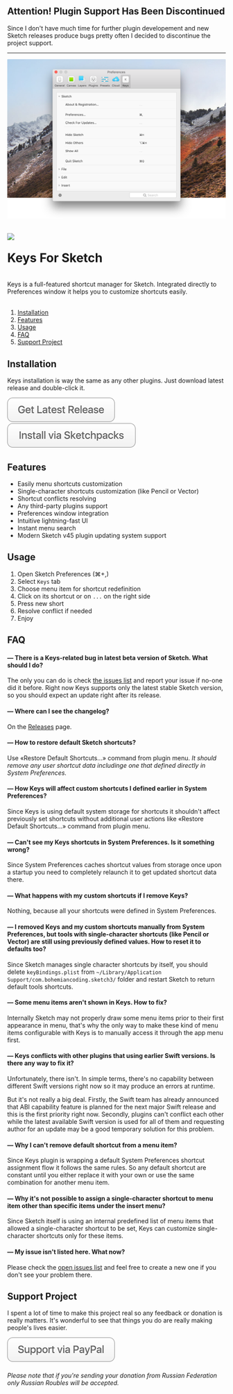 ## Attention! Plugin Support Has Been Discontinued
Since I don't have much time for further plugin developement and new Sketch releases produce bugs pretty often I decided to discontinue the project support.

---

![](./Assets/img_cover.png)

<br />
<img src="https://d26dzxoao6i3hh.cloudfront.net/items/0z1f0k2Y0T182m343E1M/Group%202.svg" width="90" align="left">

# Keys For Sketch

<br />
Keys is a full-featured shortcut manager for Sketch. Integrated directly to Preferences window it helps you to customize shortcuts easily.
<br />
<br />

1. [Installation](#installation)
1. [Features](#features)
1. [Usage](#usage)
1. [FAQ](#faq)
1. [Support Project](#support-project)

## Installation
Keys installation is way the same as any other plugins. Just download latest release and double-click it.

[<img src="./Assets/btn_release.svg">](https://github.com/exevil/Keys-For-Sketch/releases/latest) [<img src="./Assets/btn_sketchpacks.svg">](https://sketchpacks.com/exevil/Keys-For-Sketch/install)

## Features
* Easily menu shortcuts customization
* Single-character shortcuts customization (like Pencil or Vector) 
* Shortcut conflicts resolving
* Any third-party plugins support
* Preferences window integration
* Intuitive lightning-fast UI
* Instant menu search
* Modern Sketch v45 plugin updating system support

## Usage
1. Open Sketch Preferences (⌘+,)
1. Select `Keys` tab
1. Choose menu item for shortcut redefinition
1. Click on its shortcut or on `...` on the right side
1. Press new short 
1. Resolve conflict if needed
1. Enjoy

## FAQ
#### — There is a Keys-related bug in latest beta version of Sketch. What should I do?
The only you can do is check [the issues list](https://github.com/exevil/Keys-For-Sketch/issues) and report your issue if no-one did it before. Right now Keys supports only the latest stable Sketch version, so you should expect an update right after its release.

#### — Where can I see the changelog?
On the [Releases](https://github.com/exevil/Keys-For-Sketch/releases) page.

#### — How to restore default Sketch shortcuts?
Use «Restore Default Shortcuts...» command from plugin menu. *It should remove any user shortcut data includinge one that defined directly in System Preferences.*

#### — How Keys will affect custom shortcuts I defined earlier in System Preferences?
Since Keys is using default system storage for shortcuts it shouldn't affect previously set shortcuts without additional user actions like «Restore Default Shortcuts...» command from plugin menu.

#### — Can't see my Keys shortcuts in System Preferences. Is it something wrong?
Since System Preferences caches shortcut values from storage once upon a startup you need to completely relaunch it to get updated shortcut data there.

#### — What happens with my custom shortcuts if I remove Keys?
Nothing, because all your shortcuts were defined in System Preferences.

#### — I removed Keys and my custom shortcuts manually from System Preferences, but tools with single-character shortcuts (like Pencil or Vector) are still using previously defined values. How to reset it to defaults too?
Since Sketch manages single character shortcuts by itself, you should delete `keyBindings.plist` from `~/Library/Application Support/com.bohemiancoding.sketch3/` folder and restart Sketch to return default tools shortcuts.

#### — Some menu items aren't shown in Keys. How to fix?
Internally Sketch may not properly draw some menu items prior to their first appearance in menu, that's why the only way to make these kind of menu items configurable with Keys is to manually access it through the app menu first.

#### — Keys conflicts with other plugins that using earlier Swift versions. Is there any way to fix it?
Unfortunately, there isn't. In simple terms, there's no capability between different Swift versions right now so it may produce an errors at runtime.

But it's not really a big deal. Firstly, the Swift team has already announced that ABI capability feature is planned for the next major Swift release and this is the first priority right now. Secondly, plugins can't conflict each other while the latest available Swift version is used for all of them and requesting author for an update may be a good temporary solution for this problem.

#### — Why I can't remove default shortcut from a menu item?
Since Keys plugin is wrapping a default System Preferences shortcut assignment flow it follows the same rules. So any default shortcut are constant until you either replace it with your own or use the same combination for another menu item.

#### — Why it's not possible to assign a single-character shortcut to menu item other than specific items under the insert menu?
Since Sketch itself is using an internal predefined list of menu items that allowed a single-character shortcut to be set, Keys can customize single-character shortcuts only for these items.

#### — My issue isn't listed here. What now?
Please check the [open issues list](https://github.com/exevil/Keys-For-Sketch/issues) and feel free to create a new one if you don't see your problem there.

## Support Project
I spent a lot of time to make this project real so any feedback or donation is really matters. It's wonderful to see that things you do are really making people's lives easier.

[<img src="./Assets/btn_support.svg">](https://www.paypal.me/exevil/10)

###### Please note that if you're sending your donation from Russian Federation only Russian Roubles will be accepted.
